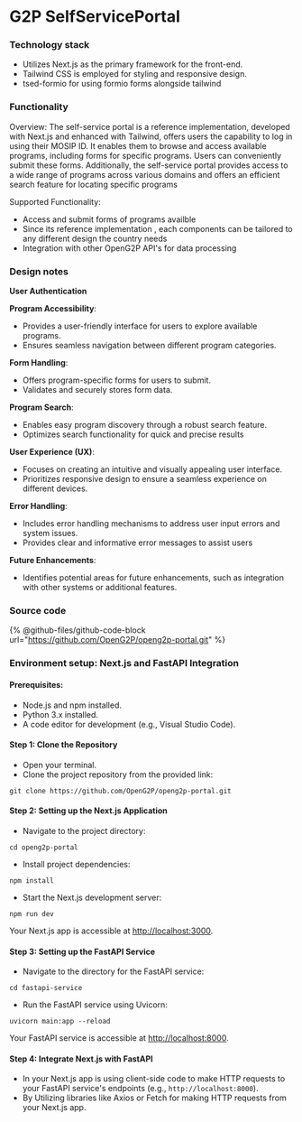 # G2P SelfServicePortal

### Technology s**tack**

* Utilizes Next.js as the primary framework for the front-end.
* Tailwind CSS is employed for styling and responsive design.
* tsed-formio for using formio forms alongside tailwind

### Functionality

Overview: The self-service portal is a reference implementation, developed with Next.js and enhanced with Tailwind, offers users the capability to log in using their MOSIP ID. It enables them to browse and access available programs, including forms for specific programs. Users can conveniently submit these forms. Additionally, the self-service portal provides access to a wide range of programs across various domains and offers an efficient search feature for locating specific programs

Supported Functionality:

* Access and submit forms of programs availble
* Since its reference implementation , each components can be tailored to any different design the country needs
* Integration with other OpenG2P API's for data processing

### Design notes

**User Authentication**

**Program Accessibility**:

* Provides a user-friendly interface for users to explore available programs.
* Ensures seamless navigation between different program categories.

**Form Handling**:

* Offers program-specific forms for users to submit.
* Validates and securely stores form data.

**Program Search**:

* Enables easy program discovery through a robust search feature.
* Optimizes search functionality for quick and precise results

**User Experience (UX)**:

* Focuses on creating an intuitive and visually appealing user interface.
* Prioritizes responsive design to ensure a seamless experience on different devices.

**Error Handling**:

* Includes error handling mechanisms to address user input errors and system issues.
* Provides clear and informative error messages to assist users

**Future Enhancements**:

* Identifies potential areas for future enhancements, such as integration with other systems or additional features.

### Source code

{% @github-files/github-code-block url="https://github.com/OpenG2P/openg2p-portal.git" %}

### Environment setup: Next.js and FastAPI Integration

#### Prerequisites:

* Node.js and npm installed.
* Python 3.x installed.
* A code editor for development (e.g., Visual Studio Code).

#### Step 1: Clone the Repository

* Open your terminal.
* Clone the project repository from the provided link:

```
git clone https://github.com/OpenG2P/openg2p-portal.git
```

#### Step 2: Setting up the Next.js Application

* Navigate to the project directory:

```
cd openg2p-portal
```

* Install project dependencies:

```
npm install
```

* Start the Next.js development server:

```
npm run dev
```

Your Next.js app is accessible at [http://localhost:3000](http://localhost:3000/).

#### Step 3: Setting up the FastAPI Service

* Navigate to the directory for the FastAPI service:

```
cd fastapi-service
```

* Run the FastAPI service using Uvicorn:

```
uvicorn main:app --reload
```

Your FastAPI service is accessible at [http://localhost:8000](http://localhost:8000/).

#### Step 4: Integrate Next.js with FastAPI

* In your Next.js app is using client-side code to make HTTP requests to your FastAPI service's endpoints (e.g., `http://localhost:8000`).
* By Utilizing libraries like Axios or Fetch for making HTTP requests from your Next.js app.
